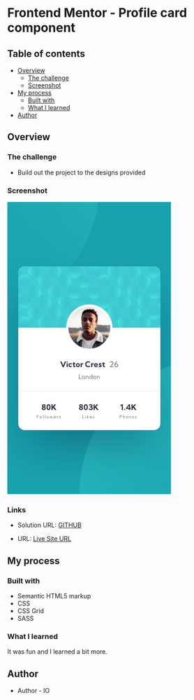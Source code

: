# Frontend Mentor - Profile card component

## Table of contents

- [Overview](#overview)
  - [The challenge](#the-challenge)
  - [Screenshot](#screenshot)
- [My process](#my-process)
  - [Built with](#built-with)
  - [What I learned](#what-i-learned)
- [Author](#author)

## Overview

### The challenge

- Build out the project to the designs provided

### Screenshot

![Preview](https://raw.githubusercontent.com/IGOXU/profile-card-component-main/main/design/mobile-design.jpg?token=GHSAT0AAAAAABUGKPPEWXYM7JCJ54SOKRI6YTR5XJA)

### Links

- Solution URL: [GITHUB](https://github.com/IGOXU/profile-card-component-main)

- URL: [Live Site URL](https://profile-card-component-challenge-by-io.netlify.app/)

## My process

### Built with

- Semantic HTML5 markup
- CSS
- CSS Grid
- SASS

### What I learned

It was fun and I learned a bit more.

## Author

- Author - IO
